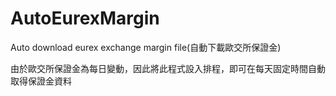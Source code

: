 # AutoEurexMargin
Auto download eurex exchange margin file(自動下載歐交所保證金)

由於歐交所保證金為每日變動，因此將此程式設入排程，即可在每天固定時間自動取得保證金資料

